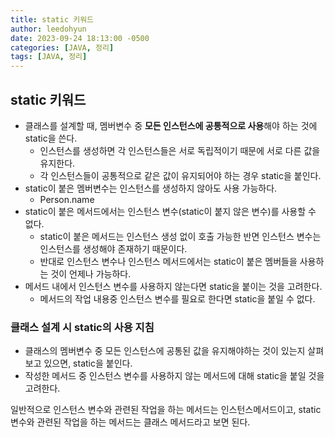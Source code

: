 ```yaml
---
title: static 키워드
author: leedohyun
date: 2023-09-24 18:13:00 -0500
categories: [JAVA, 정리]
tags: [JAVA, 정리]
---
```


## static 키워드

- 클래스를 설계할 때, 멤버변수 중 **모든 인스턴스에 공통적으로 사용**해야 하는 것에 static을 쓴다.
	- 인스턴스를 생성하면 각 인스턴스들은 서로 독립적이기 때문에 서로 다른 값을 유지한다.
	- 각 인스턴스들이 공통적으로 같은 값이 유지되어야 하는 경우 static을 붙인다.
- static이 붙은 멤버변수는 인스턴스를 생성하지 않아도 사용 가능하다.
	- Person.name
- static이 붙은 메서드에서는 인스턴스 변수(static이 붙지 않은 변수)를 사용할 수 없다.
	- static이 붙은 메서드는 인스턴스 생성 없이 호출 가능한 반면 인스턴스 변수는 인스턴스를 생성해야 존재하기 때문이다.
	- 반대로 인스턴스 변수나 인스턴스 메서드에서는 static이 붙은 멤버들을 사용하는 것이 언제나 가능하다.
- 메서드 내에서 인스턴스 변수를 사용하지 않는다면 static을 붙이는 것을 고려한다.
	- 메서드의 작업 내용중 인스턴스 변수를 필요로 한다면 static을 붙일 수 없다.
	
### 클래스 설계 시 static의 사용 지침

- 클래스의 멤버변수 중 모든 인스턴스에 공통된 값을 유지해야하는 것이 있는지 살펴보고 있으면, static을 붙인다.
- 작성한 메서드 중 인스턴스 변수를 사용하지 않는 메서드에 대해 static을 붙일 것을 고려한다.

일반적으로 인스턴스 변수와 관련된 작업을 하는 메서드는 인스턴스메서드이고, static 변수와 관련된 작업을 하는 메서드는 클래스 메서드라고 보면 된다.